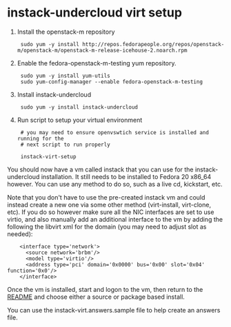 instack-undercloud virt setup
=============================

1. Install the openstack-m repository

        sudo yum -y install http://repos.fedorapeople.org/repos/openstack-m/openstack-m/openstack-m-release-icehouse-2.noarch.rpm

1. Enable the fedora-openstack-m-testing yum repository.

        sudo yum -y install yum-utils
        sudo yum-config-manager --enable fedora-openstack-m-testing

1. Install instack-undercloud

        sudo yum -y install instack-undercloud

1. Run script to setup your virtual environment

        # you may need to ensure openvswtich service is installed and running for the
        # next script to run properly

        instack-virt-setup


You should now have a vm called instack that you can use for the
instack-undercloud installation. It still needs to be installed to Fedora 20
x86_64 however. You can use any method to do so, such as a live cd, kickstart,
etc.

Note that you don't have to use the pre-created instack vm and could instead create a
new one via some other method (virt-install, virt-clone, etc). If you do so
however make sure all the NIC interfaces are set to use virtio, and also
manually add an additional interface to the vm by adding the following the
libvirt xml for the domain (you may need to adjust slot as needed):

        <interface type='network'>
          <source network='brbm'/>
          <model type='virtio'/>
          <address type='pci' domain='0x0000' bus='0x00' slot='0x04' function='0x0'/>
        </interface>


Once the vm is installed, start and logon to the vm, then return to the
[README](README.md) and choose either a source or package based install.

You can use the instack-virt.answers.sample file to help create an answers
file.
